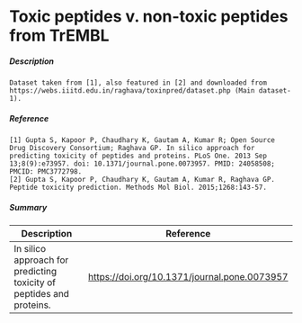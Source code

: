 # Toxic peptides v. non-toxic peptides from TrEMBL

##### Description

    Dataset taken from [1], also featured in [2] and downloaded from https://webs.iiitd.edu.in/raghava/toxinpred/dataset.php (Main dataset-1).

##### Reference

    [1] Gupta S, Kapoor P, Chaudhary K, Gautam A, Kumar R; Open Source Drug Discovery Consortium; Raghava GP. In silico approach for predicting toxicity of peptides and proteins. PLoS One. 2013 Sep 13;8(9):e73957. doi: 10.1371/journal.pone.0073957. PMID: 24058508; PMCID: PMC3772798.
    [2] Gupta S, Kapoor P, Chaudhary K, Gautam A, Kumar R, Raghava GP. Peptide toxicity prediction. Methods Mol Biol. 2015;1268:143-57.
        
##### Summary
 
| Description                                                               | Reference                         |
|---------------------------------------------------------------------------|-----------------------------------|
| In silico approach for predicting toxicity of peptides and proteins. | https://doi.org/10.1371/journal.pone.0073957 |

   